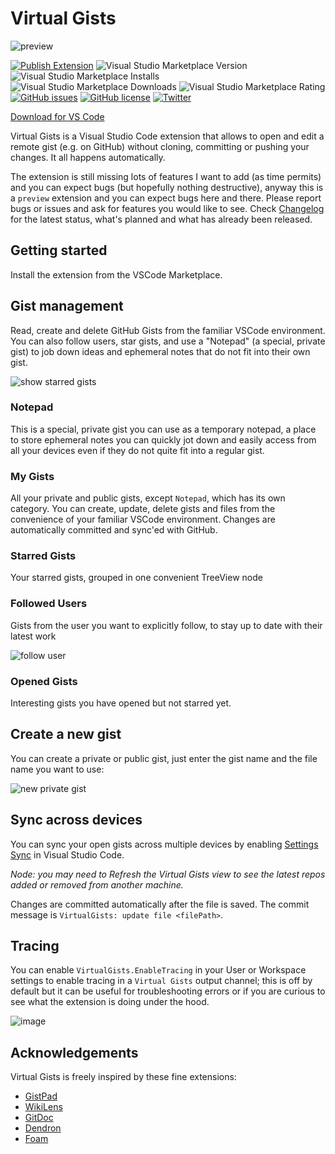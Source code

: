 # Virtual Gists

![preview](https://img.shields.io/badge/-preview-orange)

[![Publish Extension](https://github.com/carlocardella/vscode-VirtualGists/actions/workflows/PublishExtension.yml/badge.svg)](https://github.com/carlocardella/vscode-VirtualGists/actions/workflows/PublishExtension.yml)
![Visual Studio Marketplace Version](https://img.shields.io/visual-studio-marketplace/v/carlocardella.vscode-virtualGists)
![Visual Studio Marketplace Installs](https://img.shields.io/visual-studio-marketplace/i/carlocardella.vscode-virtualGists)
![Visual Studio Marketplace Downloads](https://img.shields.io/visual-studio-marketplace/d/carlocardella.vscode-virtualGists)
![Visual Studio Marketplace Rating](https://img.shields.io/visual-studio-marketplace/r/carlocardella.vscode-virtualGists)
[![GitHub issues](https://img.shields.io/github/issues/carlocardella/vscode-VirtualGists.svg)](https://github.com/carlocardella/vscode-VirtualGists/issues)
[![GitHub license](https://img.shields.io/github/license/carlocardella/vscode-VirtualGists.svg)](https://github.com/carlocardella/vscode-VirtualGists/blob/master/LICENSE.md)
[![Twitter](https://img.shields.io/twitter/url/https/github.com/carlocardella/vscode-VirtualGists.svg?style=social)](https://twitter.com/intent/tweet?text=Wow:&url=https%3A%2F%2Fgithub.com%2Fcarlocardella%2Fvscode-VirtualGists)
<!-- [![Open in Visual Studio Code](https://open.vscode.dev/badges/open-in-vscode.svg)](https://open.vscode.dev/carlocardella/vscode-texttoolbox) -->

[Download for VS Code](https://marketplace.visualstudio.com/items?itemName=CarloCardella.vscode-virtualgists)

<!-- [Download for VS Codium](https://open-vsx.org/extension/carlocardella/vscode-texttoolbox) -->

Virtual Gists is a Visual Studio Code extension that allows to open and edit a remote gist (e.g. on GitHub) without cloning, committing or pushing your changes. It all happens automatically.

The extension is still missing lots of features I want to add (as time permits) and you can expect bugs (but hopefully nothing destructive), anyway this is a `preview` extension and you can expect bugs here and there. Please report bugs or issues and ask for features you would like to see. Check [Changelog](CHANGELOG.md) for the latest status, what's planned and what has already been released.

## Getting started

Install the extension from the VSCode Marketplace.

## Gist management

Read, create and delete GitHub Gists from the familiar VSCode environment. You can also follow users, star gists, and use a "Notepad" (a special, private gist) to job down ideas and ephemeral notes that do not fit into their own gist.

<!-- ![image](https://user-images.githubusercontent.com/5784415/197618303-98f29f54-6e8f-46bb-9f18-fe9989df4f97.png) -->

![show starred gists](https://user-images.githubusercontent.com/5784415/197624729-0c20ce8b-9cd9-4f53-97dd-69cb61a42fdf.gif)

### Notepad

This is a special, private gist you can use as a temporary notepad, a place to store ephemeral notes you can quickly jot down and easily access from all your devices even if they do not quite fit into a regular gist.

### My Gists

All your private and public gists, except `Notepad`, which has its own category. You can create, update, delete gists and files from the convenience of your familiar VSCode environment. Changes are automatically committed and sync'ed with GitHub.

### Starred Gists

Your starred gists, grouped in one convenient TreeView node

### Followed Users

Gists from the user you want to explicitly follow, to stay up to date with their latest work

![follow user](https://user-images.githubusercontent.com/5784415/200188563-725d6a20-71af-4cb1-8424-2ce6aa25fdd9.gif)

### Opened Gists

Interesting gists you have opened but not starred yet.

## Create a new gist

You can create a private or public gist, just enter the gist name and the file name you want to use:

![new private gist](https://user-images.githubusercontent.com/5784415/197658237-f2d56e7a-2cbd-4d3a-9b9b-78a963a7336c.gif)

## Sync across devices

You can sync your open gists across multiple devices by enabling [Settings Sync](https://code.visualstudio.com/docs/editor/settings-sync) in Visual Studio Code.

*Node: you may need to Refresh the Virtual Gists view to see the latest repos added or removed from another machine.*

Changes are committed automatically after the file is saved. The commit message is `VirtualGists: update file <filePath>`.

## Tracing

You can enable `VirtualGists.EnableTracing` in your User or Workspace settings to enable tracing in a `Virtual Gists` output channel; this is off by default but it can be useful for troubleshooting errors or if you are curious to see what the extension is doing under the hood.

![image](https://user-images.githubusercontent.com/5784415/197569014-153f751e-6f37-4dd8-a5e6-3d50dc67b3de.png)


## Acknowledgements

Virtual Gists is freely inspired by these fine extensions:

* [GistPad](https://marketplace.visualstudio.com/items?itemName=vsls-contrib.gistfs)
* [WikiLens](https://marketplace.visualstudio.com/items?itemName=lostintangent.wikilens)
* [GitDoc](https://marketplace.visualstudio.com/items?itemName=vsls-contrib.gitdoc)
* [Dendron](https://marketplace.visualstudio.com/items?itemName=dendron.dendron)
* [Foam](https://marketplace.visualstudio.com/items?itemName=foam.foam-vscode)

